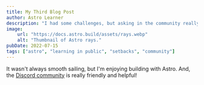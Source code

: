 ```yaml
---
title: My Third Blog Post
author: Astro Learner
description: "I had some challenges, but asking in the community really helped!"
image:
	url: "https://docs.astro.build/assets/rays.webp"
	alt: "Thumbnail of Astro rays."
pubDate: 2022-07-15
tags: ["astro", "learning in public", "setbacks", "community"]
---
```

It wasn't always smooth sailing, but I'm enjoying building with Astro. And, the [Discord community](https://astro.build/chat) is really friendly and helpful!